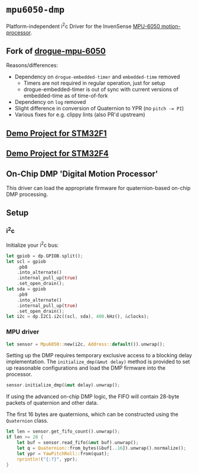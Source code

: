 # `mpu6050-dmp`

Platform-independent i<sup>2</sup>c Driver for the InvenSense [MPU-6050 motion-processor](https://invensense.tdk.com/products/motion-tracking/6-axis/mpu-6050/).

## Fork of [drogue-mpu-6050](https://github.com/drogue-iot/drogue-mpu-6050)
Reasons/differences:
* Dependency on `drogue-embedded-timer` and `embedded-time` removed
  - Timers are not required in regular operation, just for setup
  - drogue-embedded-timer is out of sync with current versions of embedded-time as of time-of-fork
* Dependency on `log` removed
* Slight difference in conversion of Quaternion to YPR (no `pitch -= PI`)
* Various fixes for e.g. clippy lints (also PR'd upstream)

## [Demo Project for STM32F1](https://github.com/barafael/mpu6050-dmp-demo-f1)
## [Demo Project for STM32F4](https://github.com/barafael/mpu6050-dmp-demo-f4)

## On-Chip DMP 'Digital Motion Processor'

This driver can load the appropriate firmware for quaternion-based on-chip DMP processing.

## Setup

### i<sup>2</sup>c

Initialize your i<sup>2</sup>c bus:

```rust
let gpiob = dp.GPIOB.split();
let scl = gpiob
    .pb8
    .into_alternate()
    .internal_pull_up(true)
    .set_open_drain();
let sda = gpiob
    .pb9
    .into_alternate()
    .internal_pull_up(true)
    .set_open_drain();
let i2c = dp.I2C1.i2c((scl, sda), 400.kHz(), &clocks);
```

### MPU driver

```rust
let sensor = Mpu6050::new(i2c, Address::default()).unwrap();
```

Setting up the DMP requires temporary exclusive access to a blocking delay implementation.
The `initialize_dmp(&mut delay)` method is provided to set up reasonable configurations and load the DMP firmware into the processor.

```rust
sensor.initialize_dmp(&mut delay).unwrap();
```

If using the advanced on-chip DMP logic, the FIFO will contain 28-byte packets of quaternion and other data.

The first 16 bytes are quaternions, which can be constructed using the `Quaternion` class.

```rust
let len = sensor.get_fifo_count().unwrap();
if len >= 28 {
    let buf = sensor.read_fifo(&mut buf).unwrap();
    let q = Quaternion::from_bytes(&buf[..16]).unwrap().normalize();
    let ypr = YawPitchRoll::from(quat);
    rprintln!("{:?}", ypr);
}
```
